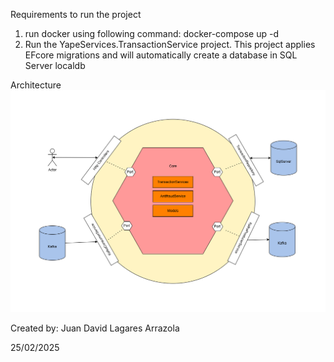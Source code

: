 Requirements to run the project
1. run docker using following command: docker-compose up -d
2. Run the YapeServices.TransactionService project. This project applies EFcore migrations and will automatically create a database in SQL Server localdb

Architecture
![diagrama](yape.drawio.png)

Created by: Juan David Lagares Arrazola
 
25/02/2025

